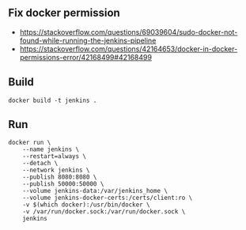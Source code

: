 ## Fix docker permission

- https://stackoverflow.com/questions/69039604/sudo-docker-not-found-while-running-the-jenkins-pipeline
- https://stackoverflow.com/questions/42164653/docker-in-docker-permissions-error/42168499#42168499

## Build

```
docker build -t jenkins .
```

## Run

```
docker run \
	--name jenkins \
	--restart=always \
	--detach \
	--network jenkins \
	--publish 8080:8080 \
	--publish 50000:50000 \
	--volume jenkins-data:/var/jenkins_home \
	--volume jenkins-docker-certs:/certs/client:ro \
	-v $(which docker):/usr/bin/docker \
	-v /var/run/docker.sock:/var/run/docker.sock \
	jenkins
```
